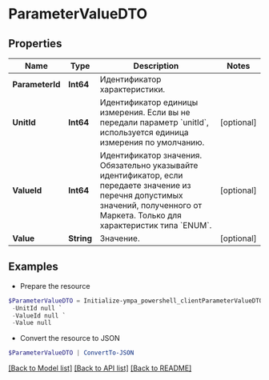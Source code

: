 # ParameterValueDTO
## Properties

Name | Type | Description | Notes
------------ | ------------- | ------------- | -------------
**ParameterId** | **Int64** | Идентификатор характеристики. | 
**UnitId** | **Int64** | Идентификатор единицы измерения. Если вы не передали параметр &#x60;unitId&#x60;, используется единица измерения по умолчанию. | [optional] 
**ValueId** | **Int64** | Идентификатор значения.  Обязательно указывайте идентификатор, если передаете значение из перечня допустимых значений, полученного от Маркета.  Только для характеристик типа &#x60;ENUM&#x60;.  | [optional] 
**Value** | **String** | Значение. | [optional] 

## Examples

- Prepare the resource
```powershell
$ParameterValueDTO = Initialize-ympa_powershell_clientParameterValueDTO  -ParameterId null `
 -UnitId null `
 -ValueId null `
 -Value null
```

- Convert the resource to JSON
```powershell
$ParameterValueDTO | ConvertTo-JSON
```

[[Back to Model list]](../README.md#documentation-for-models) [[Back to API list]](../README.md#documentation-for-api-endpoints) [[Back to README]](../README.md)

